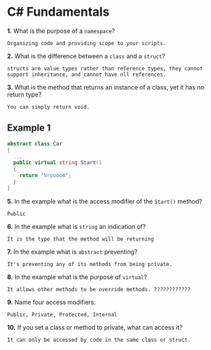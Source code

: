 # C# Fundamentals


**1.** What is the purpose of a `namespace`?
<!-- enter you answer in the space below -->
```
Organizing code and providing scope to your scripts.
```
**2.** What is the difference between a `class` and a `struct`?
<!-- enter you answer in the space below -->
```
structs are value types rather than reference types, they cannot support inheritance, and cannot have nll references.
```
**3.** What is the method that returns an instance of a class, yet it has no return type?
<!-- enter you answer in the space below -->
```
You can simply return void.
```
## Example 1
```c#
abstract class Car
{
  ...
  public virtual string Start()
  {
    return "Vroooom";
  }
}
```
**5.** In the example what is the access modifier of the `Start()` method?
<!-- enter you answer in the space below -->
```
Public
```
**6.** In the example what is `string` an indication of?
<!-- enter you answer in the space below -->
```
It is the type that the method will be returning
```
**7.** In the example what is `abstract` preventing?
<!-- enter you answer in the space below -->
```
It's preventing any of its methods from being private.
```
**8.** In the example what is the purpose of `virtual`?
<!-- enter you answer in the space below -->
```
It allows other methods to be override methods. ????????????
```
**9.** Name four access modifiers:
<!-- enter you answer in the space below -->
```
Public, Private, Protected, Internal
```
**10.** If you set a class or method to private, what can access it?
<!-- enter you answer in the space below -->
```
It can only be accessed by code in the same class or struct.
```